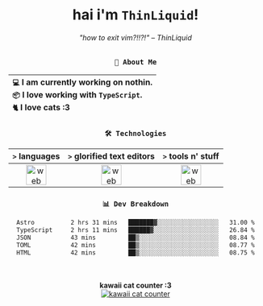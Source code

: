 <div align="center">
  
  # hai i'm `ThinLiquid`!
  ###### "how to exit vim?!!?!" – ThinLiquid
  
  ### `👤 About Me`

  | `💻`  I am currently working on **nothin**.<br/>`📦`  I love working with `TypeScript`.</br>`🐈`  I love cats :3 |
  |:---|

  
  ### `🛠️ Technologies`
  
  | `>` **languages**  | `>` **glorified text editors** | `>` **tools n' stuff** |
  |:------------------:|:------------------------------:|:----------------------:|
  | <img src="https://skillicons.dev/icons?i=ts,js,svelte,astro" alt="web dev" height="40"/> | <img src="https://skillicons.dev/icons?i=vscode,neovim" alt="web dev" height="40"/> | <img src="https://skillicons.dev/icons?i=bun,figma,bash,git,photoshop" alt="web dev" height="40"/> |
  
  ### `📊 Dev Breakdown`
  
  <!--START_SECTION:waka-->

```txt
Astro          2 hrs 31 mins   ███████▓░░░░░░░░░░░░░░░░░   31.00 %
TypeScript     2 hrs 11 mins   ██████▓░░░░░░░░░░░░░░░░░░   26.84 %
JSON           43 mins         ██▒░░░░░░░░░░░░░░░░░░░░░░   08.84 %
TOML           42 mins         ██▒░░░░░░░░░░░░░░░░░░░░░░   08.77 %
HTML           42 mins         ██▒░░░░░░░░░░░░░░░░░░░░░░   08.75 %
```

<!--END_SECTION:waka-->
  
  <br/><br/>
  <b>kawaii cat counter :3</b><br/>
  [![kawaii cat counter](https://count.getloli.com/get/@ThinLiquid?theme=moebooru)](https://moe-counter.glitch.me)
</div>
